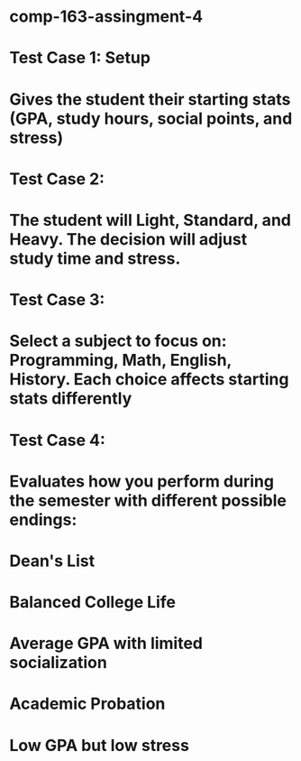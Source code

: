 # comp-163-assingment-4
# Test Case 1: Setup
# Gives the student their starting stats (GPA, study hours, social points, and stress)
# Test Case 2:
# The student will Light, Standard, and Heavy. The decision will adjust study time and stress.
# Test Case 3:
# Select a subject to focus on: Programming, Math, English, History. Each choice affects starting stats differently
# Test Case 4:
# Evaluates how you perform during the semester with different possible endings:
# Dean's List
# Balanced College Life
# Average GPA with limited socialization
# Academic Probation
# Low GPA but low stress
